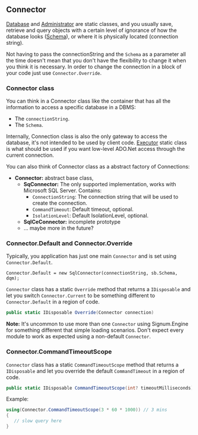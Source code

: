 ## Connector

[Database](../Database.md) and [Administrator](../Administrator.md) are static classes, and you usually save, retrieve and query objects with a certain level of ignorance of how the database looks ([Schema](../Schema.md)), or where it is physically located (connection string). 

Not having to pass the connectionString and the `Schema` as a parameter all the time doesn't mean that you don't have the flexibility to change it when you think it is necessary. In order to change the connection in a block of your code just use `Connector.Override`.


### Connector class
You can think in a Connector class like the container that has all the information to access a specific database in a DBMS:

* The `connectionString`.
* The `Schema`.

Internally, Connection class is also the only gateway to access the database, it's not intended to be used by client code. [Executor](Executor.md) static class is what should be used if you want low-level ADO.Net access through the current connection. 

You can also think of Connector class as a abstract factory of Connections: 

* **Connector:** abstract base class, 
	* **SqConnector:** The only supported implementation, works with Microsoft SQL Server. Contains:
		* `ConnectionString`: The connection string that will be used to create the connection. 
		* `CommandTimeout`: Default timeout, optional.
		* `IsolationLevel`: Default IsolationLevel, optional.
	* **SqlCeConnector:** incomplete prototype
	* ... maybe more in the future?

### Connector.Default and Connector.Override

Typically, you application has just one main `Connector` and is set using `Connector.Default`. 

`Connector.Default = new SqlConnector(connectionString, sb.Schema, dqm);`

`Connector` class has a static `Override` method that returns a `IDisposable` and let you switch `Connector.Current` to be something different to `Connector.Default` in a region of code. 

```C#
public static IDisposable Override(Connector connection)
```

**Note:** It's uncommon to use more than one `Connector` using Signum.Engine for something different that simple loading scenarios. Don't expect every module to work as expected using a non-default `Connector`. 

### Connector.CommandTimeoutScope

`Connector` class has a static `CommandTimeoutScope` method that returns a `IDisposable` and let you override the default `CommandTimeout` in a region of code.

```C#
public static IDisposable CommandTimeoutScope(int? timeoutMilliseconds)
```

Example: 

```C#
using(Connector.CommandTimeoutScope(3 * 60 * 1000)) // 3 mins
{
   // slow query here
}
```





